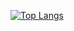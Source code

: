 [![Top Langs](https://github-readme-stats.vercel.app/api/top-langs/?username=&layout=compact&theme=onedark)](https://github.com/anuraghazra/github-readme-stats)
